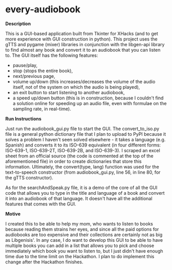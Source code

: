 # every-audiobook

**Description**

This is a GUI-based application built from Tkinter for XHacks (and to get more experience with GUI construction in python). 
This project uses the gTTS and pygame (mixer) libraries in conjunction with the libgen-api library to find almost any book and convert it to an audiobook that you can listen to. 
The GUI itself has the following features:
- pause/play, 
- stop (stops the entire book), 
- next/previous page, 
- volume up/down (this increases/decreases the volume of the audio itself, not of the system on which the audio is being played), 
- an exit button to start listening to another audiobook, 
- a speed up/down button (this is in construction, because I couldn't find a solution online for speeding up an audio file, even with formulae on the sampling rate, in real-time).


**Run Instructions**

Just run the audiobook_gui.py file to start the GUI. The convert_to_iso.py file is a general python dictionary file that I plan to upload to PyPI because it solves
a problem I haven't seen solved elsewhere - it takes a language (e.g. Spanish) and converts it to its ISO-639 equivalent (in four different forms: ISO-639-1,
ISO-639-2T, ISO-639-2B, and ISO-639-3). I scraped an excel sheet from an official source (the code is commented at the top of the aforementioned file) in order
to create dictionaries that store this information. Ultimately, the convert(type, lang) function was used for the text-to-speech constructor (from audiobook_gui.py, line 56, in line 80, for the gTTS constructor).

As for the searchAndSpeak.py file, it is a demo of the core of all the GUI code that allows you to type in the title and language of a book and convert it into
an audiobook of that language. It doesn't have all the additional features that comes with the GUI.


**Motive**

I created this to be able to help my mom, who wants to listen to books because reading them strains her eyes, and since all the paid options for audiobooks are too expensive and their collections are certainly not as big as Libgenisis'. 
In any case, I do want to develop this GUI to be able to have multiple books you can add in a list that allows you to pick and choose immediately which book you want to listen to, 
but I just didn't have enough time due to the time limit on the Hackathon. I plan to do implement this change after the Hackathon finishes.
